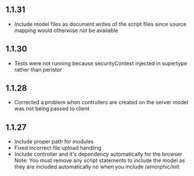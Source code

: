 ## 1.1.31
* Include model files as document.writes of the script files since source mapping would otherwise not be available
## 1.1.30
* Tests were not running because securityContext injected in supertype rather than peristor
## 1.1.28
* Corrected a problem when controllers are created on the server model was not being passed to client
## 1.1.27
* Include proper path for modules
* Fixed incorrect file upload handling
* Include controller and it's dependency automatically for the browser
Note:  You must remove any script statements to include the model as they are included automatically no
       when you include /amorphic/init